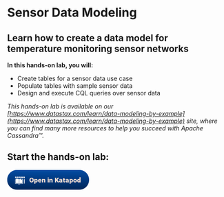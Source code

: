 # Sensor Data Modeling

## Learn how to create a data model for temperature monitoring sensor networks

**In this hands-on lab, you will:**
* Create tables for a sensor data use case 
* Populate tables with sample sensor data
* Design and execute CQL queries over sensor data

_This hands-on lab is available on our [https://www.datastax.com/learn/data-modeling-by-example](https://www.datastax.com/learn/data-modeling-by-example) site, where you can find many more resources to help you succeed with Apache Cassandra™._

## Start the hands-on lab:

[![Open in KataPod](https://github.com/DataStax-Academy/katapod-shared-assets/blob/main/images/open-in-katapod.png)](https://gitpod.io/#https://github.com/DataStax-Academy/data-modeling-sensor-data/)

